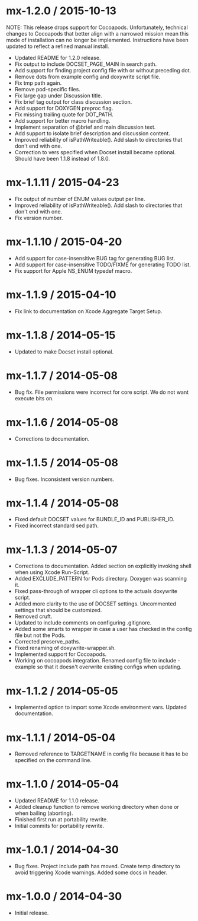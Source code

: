 
mx-1.2.0 / 2015-10-13
=====================

NOTE: This release drops support for Cocoapods. Unfortunately, technical changes to Cocoapods that better align with a narrowed mission mean this mode of installation can no longer be implemented. Instructions have been updated to reflect a refined manual install.
  
  * Updated README for 1.2.0 release.
  * Fix output to include DOCSET_PAGE_MAIN in search path.
  * Add support for finding project config file with or without preceding dot.
  * Remove dots from example config and doxywrite script file.
  * Fix tmp path again.
  * Remove pod-specific files.
  * Fix large gap under Discussion title.
  * Fix brief tag output for class discussion section.
  * Add support for DOXYGEN preproc flag.
  * Fix missing trailing quote for DOT_PATH.
  * Add support for better macro handling.
  * Implement separation of @brief and main discussion text.
  * Add support to isolate brief description and discussion content.
  * Improved reliability of isPathWriteable(). Add slash to directories that don't end with one.
  * Correction to vers specified when Docset install became optional. Should have been 1.1.8 instead of 1.8.0.

mx-1.1.11 / 2015-04-23
======================

  * Fix output of number of ENUM values output per line.
  * Improved reliability of isPathWriteable(). Add slash to directories that don't end with one.
  * Fix version number.

mx-1.1.10 / 2015-04-20
======================

  * Add support for case-insensitive BUG tag for generating BUG list.
  * Add support for case-insensitive TODO/FIXME for generating TODO list.
  * Fix support for Apple NS_ENUM typedef macro.

mx-1.1.9 / 2015-04-10
=====================

  * Fix link to documentation on Xcode Aggregate Target Setup.

mx-1.1.8 / 2014-05-15
=====================

  * Updated to make Docset install optional.

mx-1.1.7 / 2014-05-08
=====================

  * Bug fix. File permissions were incorrect for core script. We do not want execute bits on.

mx-1.1.6 / 2014-05-08
=====================

  * Corrections to documentation.

mx-1.1.5 / 2014-05-08
=====================

  * Bug fixes. Inconsistent version numbers.

mx-1.1.4 / 2014-05-08
=====================

  * Fixed default DOCSET values for BUNDLE_ID and PUBLISHER_ID.
  * Fixed incorrect standard sed path.

mx-1.1.3 / 2014-05-07
=====================

  * Corrections to documentation. Added section on explicitly invoking shell when using Xcode Run-Script.
  * Added EXCLUDE_PATTERN for Pods directory. Doxygen was scanning it.
  * Fixed pass-through of wrapper cli options to the actuals doxywrite script.
  * Added more clarity to the use of DOCSET settings. Uncommented settings that should be customized.
  * Removed cruft.
  * Updated to include comments on configuring .gitignore.
  * Added some smarts to wrapper in case a user has checked in the config file but not the Pods.
  * Corrected preserve_paths.
  * Fixed renaming of doxywrite-wrapper.sh.
  * Implemented support for Cocoapods.
  * Working on cocoapods integration. Renamed config file to include -example so that it doesn't overwrite existing configs when updating.

mx-1.1.2 / 2014-05-05
=====================

  * Implemented option to import some Xcode environment vars. Updated documentation.

mx-1.1.1 / 2014-05-04
=====================

  * Removed reference to TARGETNAME in config file because it has to be specified on the command line.

mx-1.1.0 / 2014-05-04
=====================

  * Updated README for 1.1.0 release.
  * Added cleanup function to remove working directory when done or when bailing (aborting).
  * Finished first run at portability rewrite.
  * Initial commits for portability rewrite.

mx-1.0.1 / 2014-04-30
=====================

  * Bug fixes. Project include path has moved. Create temp directory to avoid triggering Xcode warnings. Added some docs in header.

mx-1.0.0 / 2014-04-30
=====================

  * Initial release.
